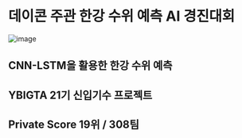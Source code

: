 # 데이콘 주관 한강 수위 예측 AI 경진대회

![image](https://user-images.githubusercontent.com/108215180/199632293-6bff1c7d-554a-4f67-8bb7-8cdc2d822c81.png)

## CNN-LSTM을 활용한 한강 수위 예측
## YBIGTA 21기 신입기수 프로젝트
## Private Score 19위 / 308팀
